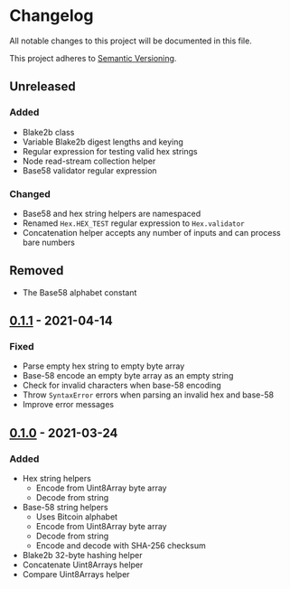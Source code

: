 # Changelog

All notable changes to this project will be documented in this file.

This project adheres to [Semantic Versioning].

## Unreleased

### Added

- Blake2b class
- Variable Blake2b digest lengths and keying
- Regular expression for testing valid hex strings
- Node read-stream collection helper
- Base58 validator regular expression

### Changed

- Base58 and hex string helpers are namespaced
- Renamed `Hex.HEX_TEST` regular expression to `Hex.validator`
- Concatenation helper accepts any number of inputs and can process bare numbers

## Removed

- The Base58 alphabet constant

## [0.1.1] - 2021-04-14

### Fixed

- Parse empty hex string to empty byte array
- Base-58 encode an empty byte array as an empty string
- Check for invalid characters when base-58 encoding
- Throw `SyntaxError` errors when parsing an invalid hex and base-58
- Improve error messages

## [0.1.0] - 2021-03-24

### Added

- Hex string helpers
  - Encode from Uint8Array byte array
  - Decode from string
- Base-58 string helpers
  - Uses Bitcoin alphabet
  - Encode from Uint8Array byte array
  - Decode from string
  - Encode and decode with SHA-256 checksum
- Blake2b 32-byte hashing helper
- Concatenate Uint8Arrays helper
- Compare Uint8Arrays helper

[0.1.0]: https://gitlab.com/tzstamp/helpers/-/releases/0.1.0
[0.1.1]: https://gitlab.com/tzstamp/helpers/-/releases/0.1.1
[Semantic Versioning]: https://semver.org/spec/v2.0.0.html
